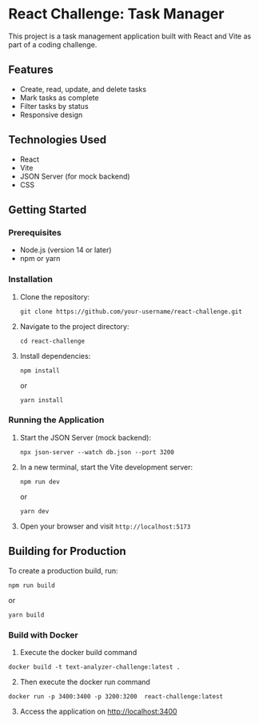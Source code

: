 
# React Challenge: Task Manager

This project is a task management application built with React and Vite as part of a coding challenge.

## Features

- Create, read, update, and delete tasks
- Mark tasks as complete
- Filter tasks by status
- Responsive design

## Technologies Used

- React
- Vite
- JSON Server (for mock backend)
- CSS

## Getting Started

### Prerequisites

- Node.js (version 14 or later)
- npm or yarn

### Installation

1. Clone the repository:
   ```
   git clone https://github.com/your-username/react-challenge.git
   ```

2. Navigate to the project directory:
   ```
   cd react-challenge
   ```

3. Install dependencies:
   ```
   npm install
   ```
   or
   ```
   yarn install
   ```

### Running the Application

1. Start the JSON Server (mock backend):
   ```
   npx json-server --watch db.json --port 3200
   ```

2. In a new terminal, start the Vite development server:
   ```
   npm run dev
   ```
   or
   ```
   yarn dev
   ```

3. Open your browser and visit `http://localhost:5173`

## Building for Production

To create a production build, run:
```
npm run build
```
or
```
yarn build
```



### Build with Docker

1. Execute the docker build command
```
docker build -t text-analyzer-challenge:latest .
```

2. Then execute the docker run command
```
docker run -p 3400:3400 -p 3200:3200  react-challenge:latest
```

3. Access the application on [http://localhost:3400](http://localhost:3400)
